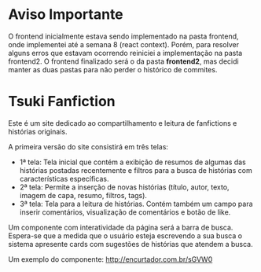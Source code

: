 # Aviso Importante
O frontend inicialmente estava sendo implementado na pasta frontend, onde implementei até a semana 8 (react context). Porém, para resolver alguns erros que estavam ocorrendo reiniciei a implementação na pasta frontend2. O frontend finalizado será o da pasta **frontend2**, mas decidi manter as duas pastas para não perder o histórico de commites.

# Tsuki Fanfiction
Este é um site dedicado ao compartilhamento e leitura de fanfictions e histórias originais.

A primeira versão do site consistirá em três telas:

* 1ª tela: Tela inicial que contém a exibição de resumos de algumas das histórias postadas recentemente e filtros para a busca de histórias com características específicas.
* 2ª tela: Permite a inserção de novas histórias (título, autor, texto, imagem de capa, resumo, filtros, tags).
* 3ª tela: Tela para a leitura de histórias. Contém também um campo para inserir comentários, visualização de comentários e botão de like.

Um componente com interatividade da página será a barra de busca.
Espera-se que a medida que o usuário esteja escrevendo a sua busca o sistema apresente cards com sugestões de histórias que atendem a busca.

Um exemplo do componente: http://encurtador.com.br/sGVW0
